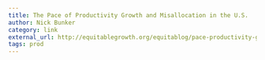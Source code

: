 ```yaml
---
title: The Pace of Productivity Growth and Misallocation in the U.S.
author: Nick Bunker
category: link
external_url: http://equitablegrowth.org/equitablog/pace-productivity-growth-misallocation-united-states/
tags: prod
---
```

